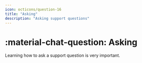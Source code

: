```yaml
---
icon: octicons/question-16
title: "Asking"
description: "Asking support questions"
---
```


# :material-chat-question: Asking

Learning how to ask a support question is very important.